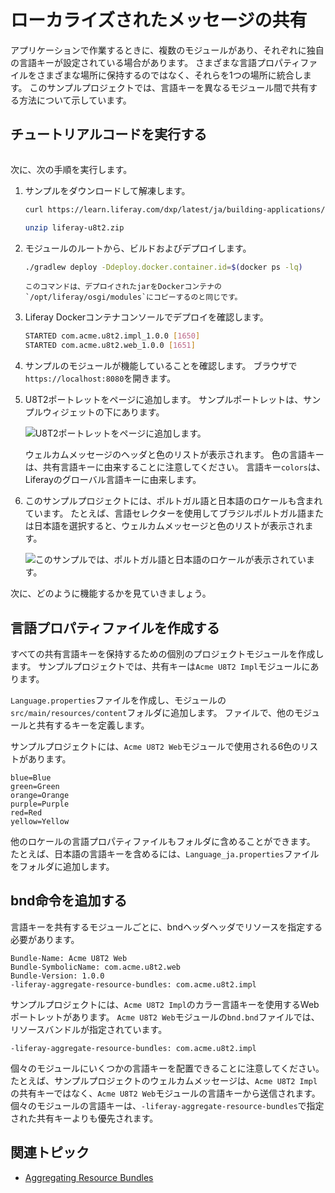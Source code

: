 # ローカライズされたメッセージの共有

アプリケーションで作業するときに、複数のモジュールがあり、それぞれに独自の言語キーが設定されている場合があります。 さまざまな言語プロパティファイルをさまざまな場所に保持するのではなく、それらを1つの場所に統合します。 このサンプルプロジェクトでは、言語キーを異なるモジュール間で共有する方法について示しています。

<a name="run-the-tutorial-code" />

## チュートリアルコードを実行する

```{include} /_snippets/run-liferay-portal.md
```

次に、次の手順を実行します。

1. サンプルをダウンロードして解凍します。

    ```bash
    curl https://learn.liferay.com/dxp/latest/ja/building-applications/developing-a-java-web-application/using-mvc/liferay-u8t2.zip -O
    ```

    ```bash
    unzip liferay-u8t2.zip
    ```

1. モジュールのルートから、ビルドおよびデプロイします。

    ```bash
    ./gradlew deploy -Ddeploy.docker.container.id=$(docker ps -lq)
    ```

    ```{note}
    このコマンドは、デプロイされたjarをDockerコンテナの`/opt/liferay/osgi/modules`にコピーするのと同じです。
    ```

1. Liferay Dockerコンテナコンソールでデプロイを確認します。

    ```bash
    STARTED com.acme.u8t2.impl_1.0.0 [1650]
    STARTED com.acme.u8t2.web_1.0.0 [1651]
    ```

1. サンプルのモジュールが機能していることを確認します。 ブラウザで`https://localhost:8080`を開きます。

1. U8T2ポートレットをページに追加します。 サンプルポートレットは、サンプルウィジェットの下にあります。

    ![U8T2ポートレットをページに追加します。](./sharing-localized-messages/images/01.png)

    ウェルカムメッセージのヘッダと色のリストが表示されます。 色の言語キーは、共有言語キーに由来することに注意してください。 言語キー`colors`は、Liferayのグローバル言語キーに由来します。

1. このサンプルプロジェクトには、ポルトガル語と日本語のロケールも含まれています。 たとえば、言語セレクターを使用してブラジルポルトガル語または日本語を選択すると、ウェルカムメッセージと色のリストが表示されます。

    ![このサンプルでは、ポルトガル語と日本語のロケールが表示されています。](./sharing-localized-messages/images/02.png)

次に、どのように機能するかを見ていきましょう。

<a name="create-the-language-properties-file" />

## 言語プロパティファイルを作成する

すべての共有言語キーを保持するための個別のプロジェクトモジュールを作成します。 サンプルプロジェクトでは、共有キーは`Acme U8T2 Impl`モジュールにあります。

`Language.properties`ファイルを作成し、モジュールの`src/main/resources/content`フォルダに追加します。 ファイルで、他のモジュールと共有するキーを定義します。

サンプルプロジェクトには、`Acme U8T2 Web`モジュールで使用される6色のリストがあります。

```properties
blue=Blue
green=Green
orange=Orange
purple=Purple
red=Red
yellow=Yellow 
```

他のロケールの言語プロパティファイルもフォルダに含めることができます。 たとえば、日本語の言語キーを含めるには、`Language_ja.properties`ファイルをフォルダに追加します。

<a name="add-the-bnd-instruction" />

## bnd命令を追加する

言語キーを共有するモジュールごとに、bndヘッダヘッダでリソースを指定する必要があります。

```properties
Bundle-Name: Acme U8T2 Web
Bundle-SymbolicName: com.acme.u8t2.web
Bundle-Version: 1.0.0
-liferay-aggregate-resource-bundles: com.acme.u8t2.impl
```

サンプルプロジェクトには、`Acme U8T2 Impl`のカラー言語キーを使用するWebポートレットがあります。 `Acme U8T2 Web`モジュールの`bnd.bnd`ファイルでは、リソースバンドルが指定されています。

```properties
-liferay-aggregate-resource-bundles: com.acme.u8t2.impl
```

個々のモジュールにいくつかの言語キーを配置できることに注意してください。 たとえば、サンプルプロジェクトのウェルカムメッセージは、`Acme U8T2 Impl`の共有キーではなく、`Acme U8T2 Web`モジュールの言語キーから送信されます。  個々のモジュールの言語キーは、`-liferay-aggregate-resource-bundles`で指定された共有キーよりも優先されます。

<a name="related-topics" />

## 関連トピック

* [Aggregating Resource Bundles](../../core-frameworks/localization/reference/aggregating-resource-bundles.md)
